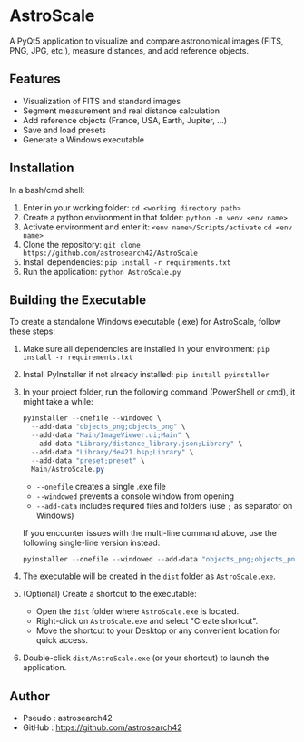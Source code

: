 # AstroScale

A PyQt5 application to visualize and compare astronomical images (FITS, PNG, JPG, etc.), measure distances, and add reference objects.

## Features
- Visualization of FITS and standard images
- Segment measurement and real distance calculation
- Add reference objects (France, USA, Earth, Jupiter, ...)
- Save and load presets
- Generate a Windows executable

## Installation 
In a bash/cmd shell:
1. Enter in your working folder:
   `cd <working directory path>`
1. Create a python environment in that folder:
   `python -m venv <env name>`
2. Activate environment and enter it:
   `<env name>/Scripts/activate`
   `cd <env name>`
2. Clone the repository:
   `git clone https://github.com/astrosearch42/AstroScale`
3. Install dependencies:
   `pip install -r requirements.txt`
4. Run the application:
   `python AstroScale.py`

## Building the Executable
To create a standalone Windows executable (.exe) for AstroScale, follow these steps:
1. Make sure all dependencies are installed in your environment:
   `pip install -r requirements.txt`
2. Install PyInstaller if not already installed:
   `pip install pyinstaller`
3. In your project folder, run the following command (PowerShell or cmd), it might take a while:
   ```powershell
   pyinstaller --onefile --windowed \
     --add-data "objects_png;objects_png" \
     --add-data "Main/ImageViewer.ui;Main" \
     --add-data "Library/distance_library.json;Library" \
     --add-data "Library/de421.bsp;Library" \
     --add-data "preset;preset" \
     Main/AstroScale.py
   ```
   - `--onefile` creates a single .exe file
   - `--windowed` prevents a console window from opening
   - `--add-data` includes required files and folders (use `;` as separator on Windows)

   If you encounter issues with the multi-line command above, use the following single-line version instead:

   ```powershell
   pyinstaller --onefile --windowed --add-data "objects_png;objects_png" --add-data "Main/ImageViewer.ui;Main" --add-data "Library/distance_library.json;Library" --add-data "Library/de421.bsp;Library" --add-data "preset;preset" Main/AstroScale.py
   ```

4. The executable will be created in the `dist` folder as `AstroScale.exe`.

5. (Optional) Create a shortcut to the executable:
   - Open the `dist` folder where `AstroScale.exe` is located.
   - Right-click on `AstroScale.exe` and select "Create shortcut".
   - Move the shortcut to your Desktop or any convenient location for quick access.

6. Double-click `dist/AstroScale.exe` (or your shortcut) to launch the application.

## Author
- Pseudo : astrosearch42 
- GitHub : https://github.com/astrosearch42
